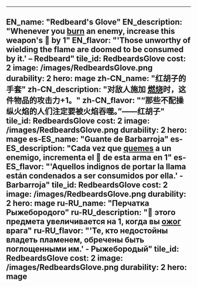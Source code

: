 ---

EN_name: "Redbeard's Glove"
EN_description: "Whenever you  <u>burn</u> an enemy, increase this weapon's 🔸 by 1"
EN_flavor: "'Those unworthy of wielding the flame are doomed to be consumed by it.' – Redbeard"
tile_id: RedbeardsGlove
cost: 2
image: /images/RedbeardsGlove.png
durability: 2
hero: mage
zh-CN_name: "红胡子的手套"
zh-CN_description: "对敌人施加 <u>燃烧</u>时，这件物品的攻击力+1。"
zh-CN_flavor: "“那些不配操纵火焰的人们注定要被火焰吞噬。”——红胡子"
tile_id: RedbeardsGlove
cost: 2
image: /images/RedbeardsGlove.png
durability: 2
hero: mage
es-ES_name: "Guante de Barbarroja"
es-ES_description: "Cada vez que  <u>quemes</u> a un enemigo, incrementa el 🔸 de esta arma en 1"
es-ES_flavor: "'Aquellos indignos de portar la llama están condenados a ser consumidos por ella.' - Barbarroja"
tile_id: RedbeardsGlove
cost: 2
image: /images/RedbeardsGlove.png
durability: 2
hero: mage
ru-RU_name: "Перчатка Рыжебородого"
ru-RU_description: "🔸 этого предмета увеличивается на 1, когда вы  <u>ожог</u> врага"
ru-RU_flavor: "'Те, кто недостойны владеть пламенем, обречены быть поглощенными им.' - Рыжебородый"
tile_id: RedbeardsGlove
cost: 2
image: /images/RedbeardsGlove.png
durability: 2
hero: mage
---
